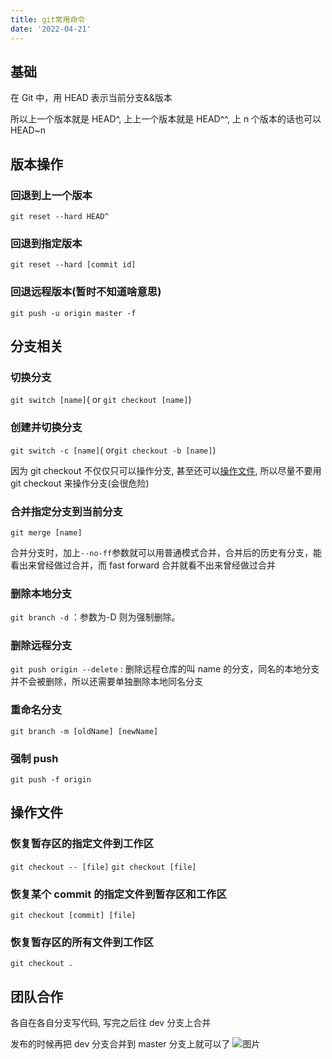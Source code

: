 ```yaml
---
title: git常用命令
date: '2022-04-21'
---
```


## 基础

在 Git 中，用 HEAD 表示当前分支&&版本

所以上一个版本就是 HEAD^, 上上一个版本就是 HEAD^^, 上 n 个版本的话也可以 HEAD~n

## 版本操作

### 回退到上一个版本

`git reset --hard HEAD^`

### 回退到指定版本

`git reset --hard [commit id]`

### 回退远程版本(暂时不知道啥意思)

`git push -u origin master -f`

## 分支相关

### 切换分支

`git switch [name]`( or `git checkout [name]`)

### 创建并切换分支

`git switch -c [name]`( or`git checkout -b [name]`)

因为 git checkout 不仅仅只可以操作分支, 甚至还可以[操作文件](#file), 所以尽量不要用 git checkout 来操作分支(会很危险)

### 合并指定分支到当前分支

`git merge [name]`

合并分支时，加上`--no-ff`参数就可以用普通模式合并，合并后的历史有分支，能看出来曾经做过合并，而 fast forward 合并就看不出来曾经做过合并

### 删除本地分支

`git branch -d` ：参数为-D 则为强制删除。

### 删除远程分支

`git push origin --delete` : 删除远程仓库的叫 name 的分支，同名的本地分支并不会被删除，所以还需要单独删除本地同名分支

### 重命名分支

`git branch -m [oldName] [newName]`

### 强制 push

`git push -f origin`

## <span id="file">操作文件</span>

### 恢复暂存区的指定文件到工作区

`git checkout -- [file]`
`git checkout [file]`

### 恢复某个 commit 的指定文件到暂存区和工作区

`git checkout [commit] [file]`

### 恢复暂存区的所有文件到工作区

`git checkout .`

## 团队合作

各自在各自分支写代码, 写完之后往 dev 分支上合并

发布的时候再把 dev 分支合并到 master 分支上就可以了
![图片](/image/team-work.png)
